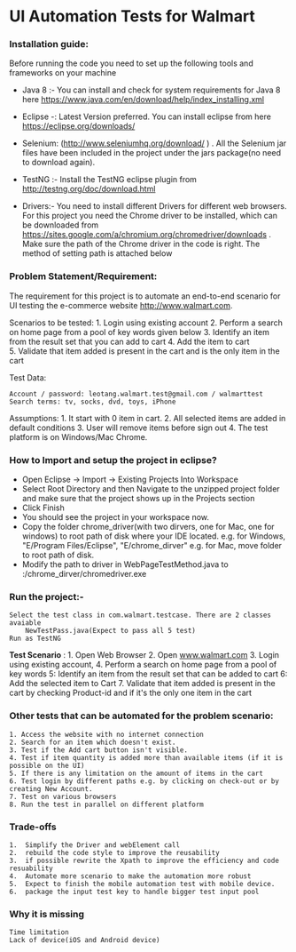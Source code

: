 # UI Automation Tests for Walmart

### Installation guide:
Before running the code you need to set up the following tools and frameworks on your machine

- Java 8 :- 
    You can install and check for system requirements for Java 8 here                       https://www.java.com/en/download/help/index_installing.xml

- Eclipse -: Latest Version preferred. You can install eclipse from here https://eclipse.org/downloads/

- Selenium: (http://www.seleniumhq.org/download/ ) . All the Selenium jar files have been included in the project under the jars package(no need to download again).

- TestNG :- Install the TestNG eclipse plugin from http://testng.org/doc/download.html  

- Drivers:- You need to install different Drivers for different web browsers. For this project you need the Chrome driver to be installed, which can be downloaded from 
https://sites.google.com/a/chromium.org/chromedriver/downloads .
Make sure the path of the Chrome driver in the code is right. The method of setting path is attached below

### Problem Statement/Requirement: 
The requirement for this project is to automate an end-to-end scenario for UI testing the e-commerce website http://www.walmart.com. 

Scenarios to be tested:
    1. Login using existing account
    2. Perform a search on home page from a pool of key words given below
    3. Identify an item from the result set that you can add to cart
    4. Add the item to cart    
    5. Validate that item added is present in the cart and is the only item in the cart

Test Data:

    Account / password: leotang.walmart.test@gmail.com / walmarttest
    Search terms: tv, socks, dvd, toys, iPhone

Assumptions:
    1. It start with 0 item in cart.
    2. All selected items are added in default conditions
    3. User will remove items before sign out
    4. The test platform is on Windows/Mac Chrome.


### How to Import and setup the project in eclipse?
- Open Eclipse -> Import -> Existing Projects Into Workspace
-	Select Root Directory and then Navigate to the unzipped project folder and make sure that the project shows up in the Projects section
-	Click Finish
-	You should see the project in your workspace now. 
-	Copy the folder chrome_driver(with two dirvers, one for Mac, one for windows) to root path of disk where your IDE located.
    	e.g. for Windows, "E/Program Files/Eclipse", "E/chrome_dirver"
    	e.g. for Mac, move folder to root path of disk.
-	Modify the path to driver in WebPageTestMethod.java to :/chrome_dirver/chromedriver.exe

### Run the project:-
    Select the test class in com.walmart.testcase. There are 2 classes avaiable
        NewTestPass.java(Expect to pass all 5 test)
    Run as TestNG
 


**Test Scenario** :
    1. Open Web Browser
    2. Open www.walmart.com
    3. Login using existing account,
    4. Perform a search on home page from a pool of key words
    5: Identify an item from the result set that can be added to cart
    6: Add the selected item to Cart
    7. Validate that item added is present in the cart by checking Product-id 
       and if it's the only one item in the cart


### Other tests that can be automated for the problem scenario:
    1. Access the website with no internet connection
    2. Search for an item which doesn't exist.
    3. Test if the Add cart button isn't visible.
    4. Test if item quantity is added more than available items (if it is possible on the UI)
    5. If there is any limitation on the amount of items in the cart
    6. Test login by different paths e.g. by clicking on check-out or by creating New Account.
    7. Test on various browsers
    8. Run the test in parallel on different platform


### Trade-offs
    1.	Simplify the Driver and webElement call
    2.  rebuild the code style to improve the reusability
    3.  if possible rewrite the Xpath to improve the efficiency and code resuability
    4.  Automate more scenario to make the automation more robust   
    5.  Expect to finish the mobile automation test with mobile device.
    6.  package the input test key to handle bigger test input pool

### Why it is missing
    Time limitation 
	Lack of device(iOS and Android device)

